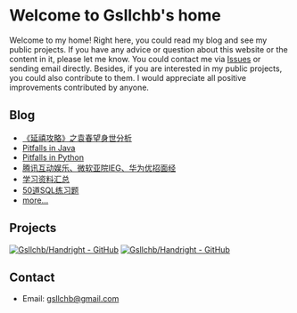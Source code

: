# Welcome to Gsllchb's home
Welcome to my home! Right here, you could read my blog and see my public projects. If you have any advice or question 
about this website or the content in it, please let me know. You could contact me via [Issues](https://github.com/Gsllchb/gsllchb.github.io/issues) 
or sending email directly. Besides, if you are interested in my public projects, you could also contribute to them. I 
would appreciate all positive improvements contributed by anyone.


## Blog
* [《延禧攻略》之袁春望身世分析](blog/《延禧攻略》之袁春望身世分析.md)
* [Pitfalls in Java](blog/java_pitfalls.md)
* [Pitfalls in Python](blog/python_pitfalls.md)
* [腾讯互动娱乐、微软亚院IEG、华为优招面经](blog/腾讯互动娱乐、微软亚院IEG、华为优招面经.md)
* [学习资料汇总](blog/学习资料汇总.md)
* [50道SQL练习题](blog/SQL_50question.md)
* [more...](blog/index.md)


## Projects
[![Gsllchb/Handright - GitHub](https://gh-card.dev/repos/Gsllchb/Handright.svg?fullname)](https://github.com/Gsllchb/Handright)
[![Gsllchb/Handright - GitHub](https://gh-card.dev/repos/Gsllchb/Handright.svg?fullname)](https://github.com/Gsllchb/Handright)


## Contact
* Email: [gsllchb@gmail.com](mailto:gsllchb@gmail.com)
